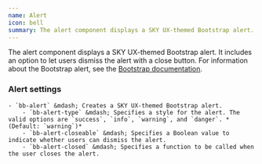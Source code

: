 ```yaml
---
name: Alert
icon: bell
summary: The alert component displays a SKY UX-themed Bootstrap alert.
---
```


The alert component displays a SKY UX-themed Bootstrap alert. It includes an option to let users dismiss the alert with a close button. For information about the Bootstrap alert, see the [Bootstrap documentation](http://getbootstrap.com/components/#alerts).

### Alert settings ###
    - `bb-alert` &mdash; Creates a SKY UX-themed Bootstrap alert.
        - `bb-alert-type` &mdash; Specifies a style for the alert. The valid options are `success`, `info`, `warning`, and `danger`. *(Default: `warning`)*
        - `bb-alert-closeable` &mdash; Specifies a Boolean value to indicate whether users can dismiss the alert.
        - `bb-alert-closed` &mdash; Specifies a function to be called when the user closes the alert.